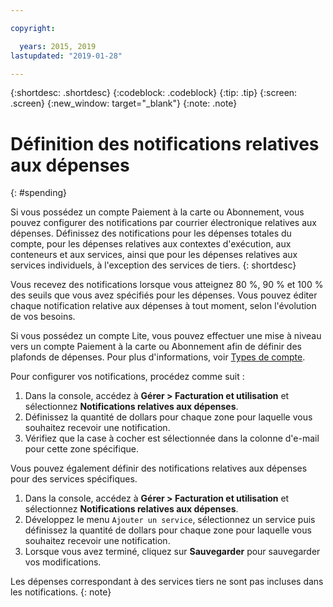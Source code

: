 ```yaml
---

copyright:

  years: 2015, 2019
lastupdated: "2019-01-28"

---
```


{:shortdesc: .shortdesc}
{:codeblock: .codeblock}
{:tip: .tip}
{:screen: .screen}
{:new_window: target="_blank"}
{:note: .note}

# Définition des notifications relatives aux dépenses
{: #spending}

Si vous possédez un compte Paiement à la carte ou Abonnement, vous pouvez configurer des notifications par courrier électronique relatives aux dépenses. Définissez des notifications pour les dépenses totales du compte, pour les dépenses relatives aux contextes
d'exécution, aux conteneurs et aux services, ainsi que pour les dépenses relatives aux services individuels, à l'exception des services de tiers.
{: shortdesc}

Vous recevez des
notifications lorsque vous atteignez 80 %, 90 % et 100 % des seuils que vous avez spécifiés pour les dépenses. Vous pouvez éditer chaque notification
relative aux dépenses à tout moment, selon l'évolution de vos besoins.

Si vous possédez un compte Lite, vous pouvez effectuer une mise à niveau vers un compte Paiement à la carte ou Abonnement afin de définir des plafonds de dépenses. Pour plus d'informations, voir [Types de compte](/docs/account?topic=account-accounts).

Pour configurer vos notifications, procédez comme suit :

1. Dans la console, accédez à **Gérer > Facturation et utilisation** et sélectionnez **Notifications relatives aux dépenses**.
2. Définissez la quantité de dollars pour chaque zone pour laquelle vous souhaitez recevoir une notification.
3. Vérifiez que la case à cocher est sélectionnée dans la colonne d'e-mail pour cette zone spécifique.

Vous pouvez également définir des notifications relatives aux dépenses pour des services spécifiques.

1. Dans la console, accédez à **Gérer > Facturation et utilisation** et sélectionnez **Notifications relatives aux dépenses**.
2. Développez le menu `Ajouter un service`, sélectionnez un service puis définissez la quantité de dollars pour chaque zone pour laquelle vous souhaitez recevoir une notification.
3. Lorsque vous avez terminé, cliquez sur **Sauvegarder** pour sauvegarder vos modifications.

Les dépenses correspondant à des services tiers ne sont pas incluses dans les notifications.
{: note}
